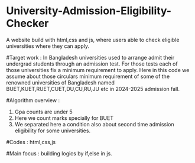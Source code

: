 # University-Admission-Eligibility-Checker
A website build with html,css and js, where users able to check eligible universities where they can apply.

#Target work : 
In Bangladesh universities used to arrange admit their undergrad students through an admission test. For those tests each of those universities fix a minimum requirement to apply. Here in this code we assume about those circulars minimum requirement of some of the renowned universities of Bangladesh named BUET,KUET,RUET,CUET,DU,CU,RU,JU etc in 2024-2025 admission fall.

#Algorithm overview :
1. Gpa counts are under 5
2. Here we count marks specially for BUET
3. We separated here a condition also about second time admission eligibility for some universities. 

#Codes : html,css,js

#Main focus : building logics by if,else in js.
